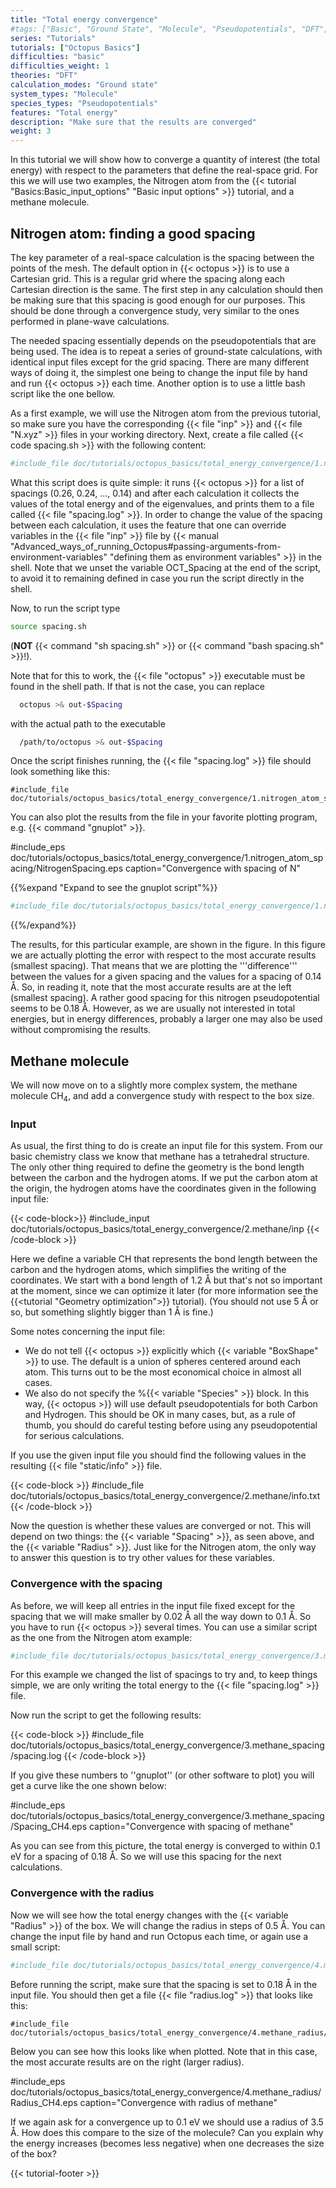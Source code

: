 ```yaml
---
title: "Total energy convergence"
#tags: ["Basic", "Ground State", "Molecule", "Pseudopotentials", "DFT", "Total Energy"]
series: "Tutorials"
tutorials: ["Octopus Basics"]
difficulties: "basic"
difficulties_weight: 1
theories: "DFT"
calculation_modes: "Ground state"
system_types: "Molecule"
species_types: "Pseudopotentials"
features: "Total energy"
description: "Make sure that the results are converged"
weight: 3
---
```



In this tutorial we will show how to converge a quantity of interest (the total energy) with respect to the parameters that define the real-space grid. For this we will use two examples, the Nitrogen atom from the {{< tutorial "Basics:Basic_input_options" "Basic input options" >}} tutorial, and a methane molecule.

## Nitrogen atom: finding a good spacing

The key parameter of a real-space calculation is the spacing between the points of the mesh. The default option in {{< octopus >}} is to use a Cartesian grid. This is a regular grid where the spacing along each Cartesian direction is the same. The first step in any calculation should then be making sure that this spacing is good enough for our purposes. This should be done through a convergence study, very similar to the ones performed in plane-wave calculations.

The needed spacing essentially depends on the pseudopotentials that are being used. The idea is to repeat a series of ground-state calculations, with identical input files except for the grid spacing. There are many different ways of doing it, the simplest one being to change the input file by hand and run {{< octopus >}} each time. Another option is to use a little bash script like the one bellow. 

As a first example, we will use the Nitrogen atom from the previous tutorial, so make sure you have the corresponding {{< file "inp" >}} and {{< file "N.xyz" >}} files in your working directory. Next, create a file called {{< code spacing.sh >}} with the following content:


```bash
#include_file doc/tutorials/octopus_basics/total_energy_convergence/1.nitrogen_atom_spacing/spacing.sh
```

What this script does is quite simple: it runs {{< octopus >}} for a list of spacings (0.26, 0.24, ..., 0.14) and after each calculation it collects the values of the total energy and of the eigenvalues, and prints them to a file called {{< file "spacing.log" >}}. In order to change the value of the spacing between each calculation, it uses the feature that one can override variables in the {{< file "inp" >}} file by {{< manual "Advanced_ways_of_running_Octopus#passing-arguments-from-environment-variables" "defining them as environment variables" >}} in the shell. Note that we unset the variable OCT_Spacing at the end of the script, to avoid it to remaining defined in case you run the script directly in the shell. 

Now, to run the script type 
```bash
source spacing.sh
```
(**NOT** {{< command "sh spacing.sh" >}} or {{< command "bash spacing.sh" >}}!). 

Note that for this to work, the {{< file "octopus" >}} executable must be found in the shell path. If that is not the case, you can replace
```bash
  octopus >& out-$Spacing
```
with the actual path to the executable
```bash
  /path/to/octopus >& out-$Spacing
```

Once the script finishes running, the {{< file "spacing.log" >}} file should look something like this: 

```text
#include_file doc/tutorials/octopus_basics/total_energy_convergence/1.nitrogen_atom_spacing/spacing.log
```

You can also plot the results from the file in your favorite plotting program, e.g. {{< command "gnuplot" >}}.

#include_eps doc/tutorials/octopus_basics/total_energy_convergence/1.nitrogen_atom_spacing/NitrogenSpacing.eps caption="Convergence with spacing of N"

{{%expand "Expand to see the gnuplot script"%}}
```bash
#include_file doc/tutorials/octopus_basics/total_energy_convergence/1.nitrogen_atom_spacing/plot.gp
```
{{%/expand%}}

The results, for this particular example, are shown in the figure. In this figure we are actually plotting the error with respect to the most accurate results (smallest spacing). That means that we are plotting the '''difference''' between the values for a given spacing and the values for a spacing of 0.14 Å. So, in reading it, note that the most accurate results are at the left (smallest spacing). A rather good spacing for this nitrogen pseudopotential seems to be 0.18 Å. However, as we are usually not interested in total energies, but in energy differences, probably a larger one may also be used without compromising the results.

## Methane molecule

We will now move on to a slightly more complex system, the methane molecule CH<sub>4</sub>, and add a convergence study with respect to the box size.

### Input

As usual, the first thing to do is create an input file for this system. From our basic chemistry class we know that methane has a tetrahedral structure. The only other thing required to define the geometry is the bond length between the carbon and the hydrogen atoms. If we put the carbon atom at the origin, the hydrogen atoms have the coordinates given in the following input file:

{{< code-block>}}
#include_input doc/tutorials/octopus_basics/total_energy_convergence/2.methane/inp
{{< /code-block >}}

Here we define a variable CH that represents the bond length between the carbon and the hydrogen atoms, which simplifies the writing of the coordinates. We start with a bond length of 1.2 Å but that's not so important at the moment, since we can optimize it later (for more information see the {{<tutorial "Geometry optimization">}} tutorial). (You should not use 5 Å or so, but something slightly bigger than 1 Å is fine.)

Some notes concerning the input file:
* We do not tell {{< octopus >}} explicitly which {{< variable "BoxShape" >}} to use. The default is a union of spheres centered around each atom. This turns out to be the most economical choice in almost all cases.
* We also do not specify the %{{< variable "Species" >}} block. In this way, {{< octopus >}} will use default pseudopotentials for both Carbon and Hydrogen. This should be OK in many cases, but, as a rule of thumb, you should do careful testing before using any pseudopotential for serious calculations.

If you use the given input file you should find the following values in the resulting {{< file "static/info" >}} file.

{{< code-block >}}
#include_file doc/tutorials/octopus_basics/total_energy_convergence/2.methane/info.txt
{{< /code-block >}}


Now the question is whether these values are converged or not. This will depend on two things: the {{< variable "Spacing" >}}, as seen above, and the {{< variable "Radius" >}}. Just like for the Nitrogen atom, the only way to answer this question is to try other values for these variables.

###  Convergence with the spacing  


As before, we will keep all entries in the input file fixed except for the spacing that we will make smaller by 0.02 Å all the way down to 0.1 Å. So you have to run {{< octopus >}} several times. You can use a similar script as the one from the Nitrogen atom example:

```bash
#include_file doc/tutorials/octopus_basics/total_energy_convergence/3.methane_spacing/spacing.sh
```

For this example we changed the list of spacings to try and, to keep things simple, we are only writing the total energy to the {{< file "spacing.log" >}} file.

Now run the script to get the following results:

{{< code-block >}}
#include_file doc/tutorials/octopus_basics/total_energy_convergence/3.methane_spacing/spacing.log
{{< /code-block >}}


If you give these numbers to ''gnuplot'' (or other software to plot) you will get a curve like the one shown below:

#include_eps doc/tutorials/octopus_basics/total_energy_convergence/3.methane_spacing/Spacing_CH4.eps caption="Convergence with spacing of methane"


As you can see from this picture, the total energy is converged to within 0.1 eV for a spacing of 0.18 Å. So we will use this spacing for the next calculations.

### Convergence with the radius


Now we will see how the total energy changes with the {{< variable "Radius" >}} of the box. We will change the radius in steps of 0.5 Å. You can change the input file by hand and run Octopus each time, or again use a small script:

```bash
#include_file doc/tutorials/octopus_basics/total_energy_convergence/4.methane_radius/radius.sh
```


Before running the script, make sure that the spacing is set to 0.18 Å in the input file. You should then get a file {{< file "radius.log" >}} that looks like this:

```text
#include_file doc/tutorials/octopus_basics/total_energy_convergence/4.methane_radius/radius.log
```

Below you can see how this looks like when plotted. Note that in this case, the most accurate results are on the right (larger radius).

#include_eps doc/tutorials/octopus_basics/total_energy_convergence/4.methane_radius/Radius_CH4.eps caption="Convergence with radius of methane"

If we again ask for a convergence up to 0.1 eV we should use a radius of 3.5 Å. How does this compare to the size of the molecule? Can you explain why the energy increases (becomes less negative) when one decreases the size of the box?

{{< tutorial-footer >}}

